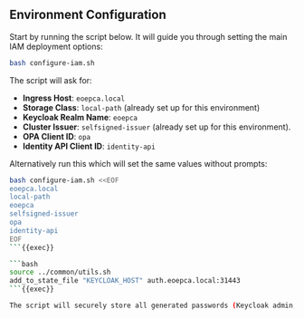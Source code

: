 
## Environment Configuration

Start by running the script below. It will guide you through setting the main IAM deployment options:

```bash
bash configure-iam.sh
```

The script will ask for:

- **Ingress Host**: `eoepca.local`
- **Storage Class**: `local-path` (already set up for this environment)
- **Keycloak Realm Name**: `eoepca`
- **Cluster Issuer**: `selfsigned-issuer` (already set up for this environment).
- **OPA Client ID**: `opa`
- **Identity API Client ID**: `identity-api`

Alternatively run this which will set the same values without prompts:

```bash
bash configure-iam.sh <<EOF
eoepca.local
local-path
eoepca
selfsigned-issuer
opa
identity-api
EOF
```{{exec}}

```bash
source ../common/utils.sh
add_to_state_file "KEYCLOAK_HOST" auth.eoepca.local:31443
```{{exec}}

The script will securely store all generated passwords (Keycloak admin, Keycloak DB, OPA client secret) in the `~/.eoepca/state` file for use in later steps.
